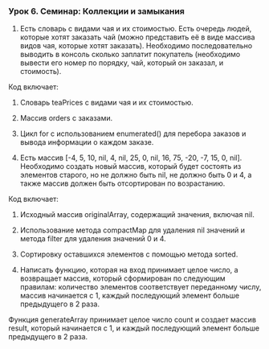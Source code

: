 ### Урок 6. Семинар: Коллекции и замыкания

1. Есть словарь с видами чая и их стоимостью. Есть очередь людей, которые хотят заказать чай (можно представить её в виде массива видов чая, которые хотят заказать).
Необходимо последовательно выводить в консоль сколько заплатит покупатель (необходимо вывести его номер по порядку, чай, который он заказал, и стоимость).

 Код включает:

1. Словарь teaPrices с видами чая и их стоимостью.
2. Массив orders с заказами.
3. Цикл for с использованием enumerated() для перебора заказов и вывода информации о каждом заказе.
   
2. Есть массив [-4, 5, 10, nil, 4, nil, 25, 0, nil, 16, 75, -20, -7, 15, 0, nil].
Необходимо создать новый массив, который будет состоять из элементов старого, но не должно быть nil, не должно быть 0 и 4, а также массив должен быть отсортирован по возрастанию.

 Код включает:

1. Исходный массив originalArray, содержащий значения, включая nil.
2. Использование метода compactMap для удаления nil значений и метода filter для удаления значений 0 и 4.
3. Сортировку оставшихся элементов с помощью метода sorted.
   
3. Написать функцию, которая на вход принимает целое число, а возвращает массив, который сформирован по следующим правилам: количество элементов соответствует переданному числу, массив начинается с 1, каждый последующий элемент больше предыдущего в 2 раза.

Функция generateArray принимает целое число count и создает массив result, который начинается с 1, и каждый последующий элемент больше предыдущего в 2 раза. 